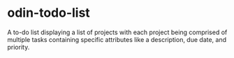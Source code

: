 # odin-todo-list
A to-do list displaying a list of projects with each project being comprised of multiple tasks containing specific attributes like a description, due date, and priority.
